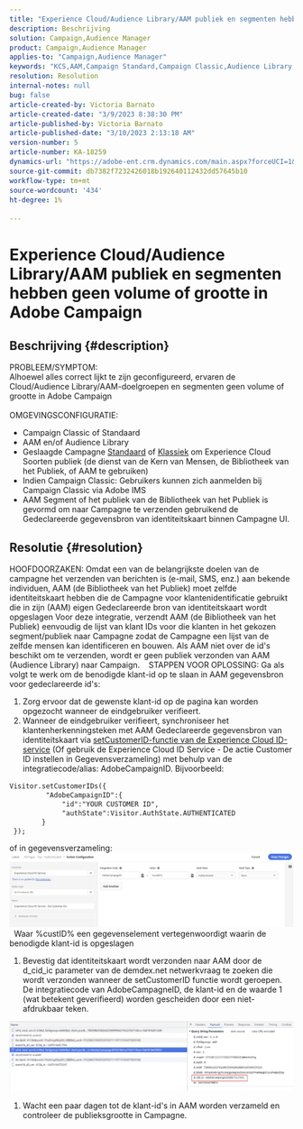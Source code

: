 ```yaml
---
title: "Experience Cloud/Audience Library/AAM publiek en segmenten hebben geen volume of grootte in Adobe Campaign"
description: Beschrijving
solution: Campaign,Audience Manager
product: Campaign,Audience Manager
applies-to: "Campaign,Audience Manager"
keywords: "KCS,AAM,Campaign Standard,Campaign Classic,Audience Library,People Core Service,Experience Cloud publiek"
resolution: Resolution
internal-notes: null
bug: false
article-created-by: Victoria Barnato
article-created-date: "3/9/2023 8:38:30 PM"
article-published-by: Victoria Barnato
article-published-date: "3/10/2023 2:13:18 AM"
version-number: 5
article-number: KA-18259
dynamics-url: "https://adobe-ent.crm.dynamics.com/main.aspx?forceUCI=1&pagetype=entityrecord&etn=knowledgearticle&id=f4d94156-babe-ed11-83ff-6045bd006d92"
source-git-commit: db7382f7232426018b192640112432dd57645b10
workflow-type: tm+mt
source-wordcount: '434'
ht-degree: 1%

---
```


# Experience Cloud/Audience Library/AAM publiek en segmenten hebben geen volume of grootte in Adobe Campaign

## Beschrijving {#description}

PROBLEEM/SYMPTOM:
<br>Alhoewel alles correct lijkt te zijn geconfigureerd, ervaren de Cloud/Audience Library/AAM-doelgroepen en segmenten geen volume of grootte in Adobe Campaign
<br> 
<br>OMGEVINGSCONFIGURATIE:<br>
- Campaign Classic of Standaard
- AAM en/of Audience Library
- Geslaagde Campagne [Standaard](https://experienceleague.adobe.com/docs/campaign-standard/using/integrating-with-adobe-cloud/working-with-campaign-and-audience-manager-or-people-core-service/provisioning-and-configuring-integration-with-audience-manager-or-people-core-service.html?lang=en) of [Klassiek](https://experienceleague.adobe.com/docs/campaign-classic/using/integrating-with-adobe-experience-cloud/audience-sharing/configuring-shared-audiences-integration-in-adobe-campaign.html?lang=en) om Experience Cloud Soorten publiek (de dienst van de Kern van Mensen, de Bibliotheek van het Publiek, of AAM te gebruiken)
- Indien Campaign Classic: Gebruikers kunnen zich aanmelden bij Campaign Classic via Adobe IMS
- AAM Segment of het publiek van de Bibliotheek van het Publiek is gevormd om naar Campagne te verzenden gebruikend de Gedeclareerde gegevensbron van identiteitskaart binnen Campagne UI.



## Resolutie {#resolution}


HOOFDOORZAKEN: Omdat een van de belangrijkste doelen van de campagne het verzenden van berichten is (e-mail, SMS, enz.) aan bekende individuen, AAM (de Bibliotheek van het Publiek) moet zelfde identiteitskaart hebben die de Campagne voor klantenidentificatie gebruikt die in zijn (AAM) eigen Gedeclareerde bron van identiteitskaart wordt opgeslagen Voor deze integratie, verzendt AAM (de Bibliotheek van het Publiek) eenvoudig de lijst van klant IDs voor die klanten in het gekozen segment/publiek naar Campagne zodat de Campagne een lijst van de zelfde mensen kan identificeren en bouwen. Als AAM niet over de id&#39;s beschikt om te verzenden, wordt er geen publiek verzonden van AAM (Audience Library) naar Campaign. 
 
STAPPEN VOOR OPLOSSING: Ga als volgt te werk om de benodigde klant-id op te slaan in AAM gegevensbron voor gedeclareerde id&#39;s:

1. Zorg ervoor dat de gewenste klant-id op de pagina kan worden opgezocht wanneer de eindgebruiker verifieert.
2. Wanneer de eindgebruiker verifieert, synchroniseer het klantenherkenningsteken met AAM Gedeclareerde gegevensbron van identiteitskaart via [setCustomerID-functie van de Experience Cloud ID-service](https://experienceleague.adobe.com/docs/id-service/using/id-service-api/methods/setcustomerids.html?lang=en) (Of gebruik de Experience Cloud ID Service - De actie Customer ID instellen in Gegevensverzameling) met behulp van de integratiecode/alias: AdobeCampaignID. Bijvoorbeeld:



```
Visitor.setCustomerIDs({
         "AdobeCampaignID":{ 
             "id":"YOUR CUSTOMER ID", 
             "authState":Visitor.AuthState.AUTHENTICATED 
        } 
 });
```


of in gegevensverzameling:
![](assets/4e9305cf-76a5-ec11-983f-0022480b028f.png)
 
Waar %custID% een gegevenselement vertegenwoordigt waarin de benodigde klant-id is opgeslagen



1. Bevestig dat identiteitskaart wordt verzonden naar AAM door de d_cid_ic parameter van de demdex.net netwerkvraag te zoeken die wordt verzonden wanneer de setCustomerID functie wordt geroepen. De integratiecode van AdobeCampagneID, de klant-id en de waarde 1 (wat betekent geverifieerd) worden gescheiden door een niet-afdrukbaar teken.


![](assets/4f9305cf-76a5-ec11-983f-0022480b028f.png)

1. Wacht een paar dagen tot de klant-id&#39;s in AAM worden verzameld en controleer de publieksgrootte in Campagne.

